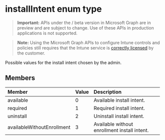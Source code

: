 ﻿# installIntent enum type

> **Important:** APIs under the / beta version in Microsoft Graph are in preview and are subject to change. Use of these APIs in production applications is not supported.

> **Note:** Using the Microsoft Graph APIs to configure Intune controls and policies still requires that the Intune service is [correctly licensed](https://go.microsoft.com/fwlink/?linkid=839381) by the customer.

Possible values for the install intent chosen by the admin.
## Members
|Member|Value|Description|
|:---|:---|:---|
|available|0|Available install intent.|
|required|1|Required install intent.|
|uninstall|2|Uninstall install intent.|
|availableWithoutEnrollment|3|Available without enrollment install intent.|











